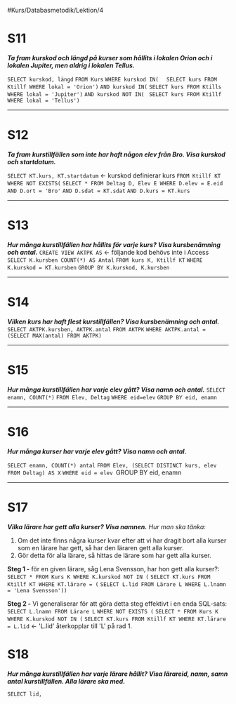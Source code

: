#Kurs/Databasmetodik/Lektion/4

# S11
***Ta fram kurskod och längd på kurser som hållits i lokalen Orion och i lokalen Jupiter, men aldrig i lokalen Tellus.***

``SELECT kurskod, längd``
``FROM Kurs``
``WHERE kurskod IN(``
``	SELECT kurs FROM Ktillf WHERE lokal = 'Orion')``
``AND kurskod IN(``
	```SELECT kurs FROM Ktills WHERE lokal = 'Jupiter')```
```AND kurskod NOT IN(```
```	SELECT kurs FROM Ktillf WHERE lokal = 'Tellus')```

***
# S12
***Ta fram kurstillfällen som inte har haft någon elev från Bro. Visa kurskod och startdatum.***

``SELECT KT.kurs, KT.startdatum`` <- kurskod definierar kurs
``FROM Ktillf KT``
``WHERE NOT EXISTS(``
``SELECT * FROM Deltag D, Elev E WHERE D.elev = E.eid``
``AND D.ort = 'Bro'``
``AND D.sdat = KT.sdat``
``AND D.kurs = KT.kurs``

***
# S13
***Hur många kurstillfällen har hållits för varje kurs? Visa kursbenämning och antal.***
``CREATE VIEW AKTPK AS`` <- följande kod behövs inte i Access
``SELECT K.kursben COUNT(*) AS Antal``
``FROM kurs K, Ktillf KT``
``WHERE K.kurskod = KT.kursben`` 
``GROUP BY K.kurskod, K.kursben``

***
# S14
***Vilken kurs har haft flest kurstillfällen? Visa kursbenämning och antal.***
``SELECT AKTPK.kursben, AKTPK.antal``
`FROM AKTPK`
`WHERE AKTPK.antal = (SELECT MAX(antal) FROM AKTPK)`

***
# S15
***Hur många kurstillfällen har varje elev gått? Visa namn och antal.***
`SELECT enamn, COUNT(*)`
`FROM Elev, Deltag`
`WHERE eid=elev`
`GROUP BY eid, enamn`

***
# S16
***Hur många kurser har varje elev gått? Visa namn och antal.***

`SELECT enamn, COUNT(*) antal`
`FROM Elev, (SELECT DISTINCT kurs, elev FROM Deltag) AS X`
`WHERE eid = elev
`GROUP BY eid, enamn

***
# S17
***Vilka lärare har gett alla kurser? Visa namnen.***
*Hur man ska tänka:*
1. Om det inte finns några kurser kvar efter att vi har dragit bort alla kurser som en lärare har gett, så har den läraren gett alla kurser.
2. Gör detta för alla lärare, så hittas de lärare som har gett alla kurser.

**Steg 1 -** för en given lärare, såg Lena Svensson, har hon gett alla kurser?:
`SELECT * FROM Kurs K WHERE K.kurskod NOT IN (`
`SELECT KT.kurs FROM Ktillf KT WHERE KT.lärare = (`
`SELECT L.lid FROM Lärare L WHERE L.lnamn = 'Lena Svensson'))`

**Steg 2 -** Vi generaliserar för att göra detta steg effektivt i en enda SQL-sats:
`SELECT L.lnamn FROM Lärare L`
`WHERE NOT EXISTS (`
`SELECT * FROM Kurs K WHERE K.kurskod NOT IN (`
`SELECT KT.kurs FROM Ktillf KT WHERE KT.lärare = L.lid` <- 'L.lid' återkopplar till 'L' på rad 1.

# S18
***Hur många kurstillfällen har varje lärare hållit? Visa lärareid, namn, samn antal kurstillfällen. Alla lärare ska med.***

`SELECT lid, `